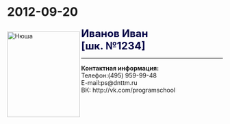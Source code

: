 2012-09-20
==========
<html>
<head>
<title>Визитка</title>
</head>
<body>
<img src="C:/Users/Полина/Downloads/wLtbbbbDVls.jpg" width="170" height="200" alt="Нюша" vspace="10px" align="left">
<font size="5" color="#000046"><b>Иванов Иван
<br>[шк. №1234]</font></b>
<hr>
<b>Контактная информация:</b>
<br>Телефон:(495) 959-99-48
<br>E-mail:ps@dnttm.ru
<br>ВК: http://vk.com/programschool
</body>
</html>